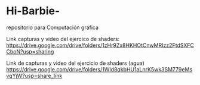 # Hi-Barbie-
repositorio para Computación gráfica

Link capturas y video del ejercico de shaders: https://drive.google.com/drive/folders/1zHr9Zx8HKHOtCnwMRIzz2FtdSXFCCboN?usp=sharing

Link de capturas y video del ejercicio de shaders (agua) https://drive.google.com/drive/folders/1WId8qkbHU1aLnrK5wk3SM779eMsvqYjW?usp=share_link
